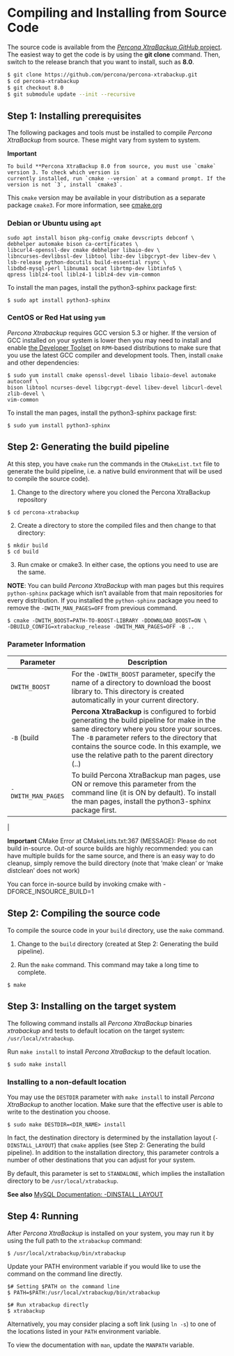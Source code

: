 # Compiling and Installing from Source Code

The source code is available from the [*Percona XtraBackup GitHub* project](https://github.com/percona/percona-xtrabackup). The easiest way to get the
code is by using the **git clone** command. Then, switch to the release
branch that you want to install, such as **8.0**.

``` bash
$ git clone https://github.com/percona/percona-xtrabackup.git
$ cd percona-xtrabackup
$ git checkout 8.0
$ git submodule update --init --recursive
```

## Step 1: Installing prerequisites

The following packages and tools must be installed to compile *Percona XtraBackup* from source.
These might vary from system to system.

**Important**

    To build **Percona XtraBackup 8.0 from source, you must use `cmake` 
    version 3. To check which version is 
    currently installed, run `cmake --version` at a command prompt. If the 
    version is not `3`, install `cmake3`. 

This `cmake` version may be available 
in your distribution as a separate package `cmake3`. For more information, see [cmake.org](https://cmake.org/)

### Debian or Ubuntu using `apt`

```
sudo apt install bison pkg-config cmake devscripts debconf \
debhelper automake bison ca-certificates \
libcurl4-openssl-dev cmake debhelper libaio-dev \
libncurses-devlibssl-dev libtool libz-dev libgcrypt-dev libev-dev \
lsb-release python-docutils build-essential rsync \
libdbd-mysql-perl libnuma1 socat librtmp-dev libtinfo5 \
qpress liblz4-tool liblz4-1 liblz4-dev vim-common
```

To install the man pages, install the python3-sphinx package first:

```
$ sudo apt install python3-sphinx
```

### CentOS or Red Hat using `yum`

*Percona Xtrabackup* requires GCC version 5.3 or higher. If the
version of GCC installed on your system is lower then you may need to
install and enable [the Developer Toolset](https://developers.redhat.com/products/developertoolset/overview) on
`RPM`-based distributions to make sure that you use the latest GCC
compiler and development tools.  Then, install `cmake` and other
dependencies:

```
$ sudo yum install cmake openssl-devel libaio libaio-devel automake autoconf \
bison libtool ncurses-devel libgcrypt-devel libev-devel libcurl-devel zlib-devel \
vim-common
```

To install the man pages, install the python3-sphinx package first:

```
$ sudo yum install python3-sphinx
```

## Step 2: Generating the build pipeline

At this step, you have `cmake` run the commands in the `CMakeList.txt`
file to generate the build pipeline, i.e. a native build environment that will
be used to compile the source code).


1. Change to the directory where you cloned the Percona XtraBackup repository

```
$ cd percona-xtrabackup
```


2. Create a directory to store the compiled files and then change to that
directory:

```
$ mkdir build
$ cd build
```


3. Run cmake or cmake3. In either case, the options you need to use are the
same.

**NOTE**: You can build *Percona XtraBackup* with man pages but this requires
`python-sphinx` package which isn’t available from that main repositories
for every distribution. If you installed the `python-sphinx` package you
need to remove the `-DWITH_MAN_PAGES=OFF` from previous command.

```
$ cmake -DWITH_BOOST=PATH-TO-BOOST-LIBRARY -DDOWNLOAD_BOOST=ON \
-DBUILD_CONFIG=xtrabackup_release -DWITH_MAN_PAGES=OFF -B ..
```

### Parameter Information

| **Parameter**      | **Description**                                                                                                                                                                                                                                                                            |
|--------------------|--------------------------------------------------------------------------------------------------------------------------------------------------------------------------------------------------------------------------------------------------------------------------------------------|
| `DWITH_BOOST`      | For the `-DWITH_BOOST` parameter, specify the name of a directory to download the boost library to. This directory is created automatically in your current directory.                                                                                                                     |
| `-B` (build        | **Percona XtraBackup** is configured to forbid generating the build pipeline for make in the same directory where you store your sources. The `-B` parameter refers to the directory that contains the source code. In this example, we use the relative path to the parent directory (..) |
| `-DWITH_MAN_PAGES` | To build Percona XtraBackup man pages, use ON or remove this parameter from the command line (it is ON by default). To install the man pages, install the python3-sphinx package first.                                                                                                    |
|

 **Important** CMake Error at CMakeLists.txt:367 (MESSAGE): Please do not build in-source. Out-of source builds are highly recommended: you can have multiple builds for the same source, and there is an easy way to do cleanup, simply remove the build directory (note that ‘make clean’ or ‘make distclean’ does not work)

You can force in-source build by invoking cmake with -DFORCE_INSOURCE_BUILD=1


## Step 2: Compiling the source code

To compile the source code in your `build` directory, use the `make` command.


1. Change to the `build` directory (created at
Step 2: Generating the build pipeline).


2. Run the `make` command. This command may take a long time to complete.

```
$ make
```

## Step 3: Installing on the target system

The following command installs all *Percona XtraBackup* binaries *xtrabackup*
and tests to default location on the target system: `/usr/local/xtrabackup`.

Run `make install` to install *Percona XtraBackup* to the default location.

```
$ sudo make install
```

### Installing to a non-default location

You may use the `DESTDIR` parameter with `make install` to install *Percona
XtraBackup* to another location. Make sure that the effective user is able to
write to the destination you choose.

```
$ sudo make DESTDIR=<DIR_NAME> install
```

In fact, the destination directory is determined by the installation layout
(`-DINSTALL_LAYOUT`) that `cmake` applies (see
Step 2: Generating the build pipeline). In addition to
the installation directory, this parameter controls a number of other
destinations that you can adjust for your system.

By default, this parameter is set to `STANDALONE`, which implies the
installation directory to be `/usr/local/xtrabackup`.

**See also** [MySQL Documentation: -DINSTALL_LAYOUT](https://dev.mysql.com/doc/refman/8.0/en/source-configuration-options.html#option_cmake_install_layout)

## Step 4: Running

After *Percona XtraBackup* is installed on your system, you may run it by using
the full path to the `xtrabackup` command:

```
$ /usr/local/xtrabackup/bin/xtrabackup
```

Update your PATH environment variable if you would like to use the command on
the command line directly.

```
$# Setting $PATH on the command line
$ PATH=$PATH:/usr/local/xtrabackup/bin/xtrabackup

$# Run xtrabackup directly
$ xtrabackup
```

Alternatively, you may consider placing a soft link (using `ln -s`) to one of
the locations listed in your `PATH` environment variable.

To view the documentation with `man`, update the `MANPATH` variable.
